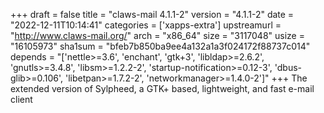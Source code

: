 +++
draft = false
title = "claws-mail 4.1.1-2"
version = "4.1.1-2"
date = "2022-12-11T10:14:41"
categories = ['xapps-extra']
upstreamurl = "http://www.claws-mail.org/"
arch = "x86_64"
size = "3117048"
usize = "16105973"
sha1sum = "bfeb7b850ba9ee4a132a1a3f024172f88737c014"
depends = "['nettle>=3.6', 'enchant', 'gtk+3', 'libldap>=2.6.2', 'gnutls>=3.4.8', 'libsm>=1.2.2-2', 'startup-notification>=0.12-3', 'dbus-glib>=0.106', 'libetpan>=1.7.2-2', 'networkmanager>=1.4.0-2']"
+++
The extended version of Sylpheed, a GTK+ based, lightweight, and fast e-mail client